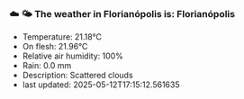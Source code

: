 ### ☁️ 🌤️  The weather in Florianópolis is: Florianópolis

- Temperature: 21.18°C
- On flesh: 21.96°C
- Relative air humidity: 100%
- Rain: 0.0 mm
- Description: Scattered clouds
- last updated: 2025-05-12T17:15:12.561635
